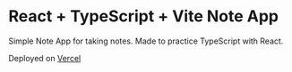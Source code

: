# React + TypeScript + Vite Note App

Simple Note App for taking notes. Made to practice TypeScript with React.

Deployed on [Vercel](https://noteapp-typescript-flame.vercel.app/)
